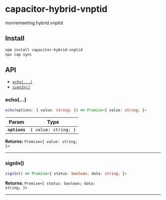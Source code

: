 # capacitor-hybrid-vnptid

monremeeting.hybrid.vnptid

## Install

```bash
npm install capacitor-hybrid-vnptid
npx cap sync
```

## API

<docgen-index>

* [`echo(...)`](#echo)
* [`signIn()`](#signin)

</docgen-index>

<docgen-api>
<!--Update the source file JSDoc comments and rerun docgen to update the docs below-->

### echo(...)

```typescript
echo(options: { value: string; }) => Promise<{ value: string; }>
```

| Param         | Type                            |
| ------------- | ------------------------------- |
| **`options`** | <code>{ value: string; }</code> |

**Returns:** <code>Promise&lt;{ value: string; }&gt;</code>

--------------------


### signIn()

```typescript
signIn() => Promise<{ status: boolean; data: string; }>
```

**Returns:** <code>Promise&lt;{ status: boolean; data: string; }&gt;</code>

--------------------

</docgen-api>
